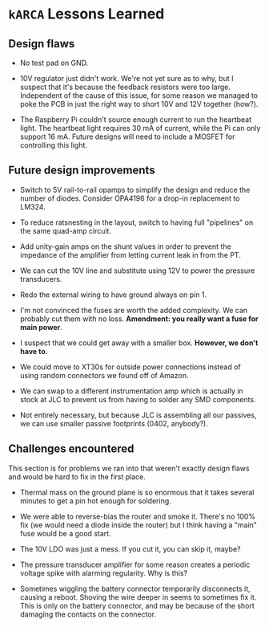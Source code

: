 # `kARCA` Lessons Learned

## Design flaws

- No test pad on GND.

- 10V regulator just didn't work.
  We're not yet sure as to why, but I suspect that it's because the feedback resistors were too
  large.
  Independent of the cause of this issue, for some reason we managed to poke the PCB in just the
  right way to short 10V and 12V together (how?).

- The Raspberry Pi couldn't source enough current to run the heartbeat light.
  The heartbeat light requires 30 mA of current, while the Pi can only support 16 mA.
  Future designs will need to include a MOSFET for controlling this light.

## Future design improvements

- Switch to 5V rail-to-rail opamps to simplify the design and reduce the number of diodes.
  Consider OPA4196 for a drop-in replacement to LM324.

- To reduce ratsnesting in the layout, switch to having full "pipelines" on the same quad-amp
  circuit.

- Add unity-gain amps on the shunt values in order to prevent the impedance of the amplifier from
  letting current leak in from the PT.

- We can cut the 10V line and substitute using 12V to power the pressure transducers.

- Redo the external wiring to have ground always on pin 1.

- I'm not convinced the fuses are worth the added complexity.
  We can probably cut them with no loss.
  **Amendment: you really want a fuse for main power**.

- I suspect that we could get away with a smaller box.
  **However, we don't have to.**

- We could move to XT30s for outside power connections instead of using random connectors we found
  off of Amazon.

- We can swap to a different instrumentation amp which is actually in stock at JLC to prevent us
  from having to solder any SMD components.

- Not entirely necessary, but because JLC is assembling all our passives, we can use smaller passive
  footprints (0402, anybody?).

## Challenges encountered

This section is for problems we ran into that weren't exactly design flaws and would be hard to fix
in the first place.

- Thermal mass on the ground plane is so enormous that it takes several minutes to get a pin hot
  enough for soldering.

- We were able to reverse-bias the router and smoke it.
  There's no 100% fix (we would need a diode inside the router) but I think having a "main" fuse
  would be a good start.

- The 10V LDO was just a mess.
  If you cut it, you can skip it, maybe?

- The pressure transducer amplifier for some reason creates a periodic voltage spike with alarming
  regularity.
  Why is this?

- Sometimes wiggling the battery connector temporarily disconnects it, causing a reboot.
  Shoving the wire deeper in seems to sometimes fix it.
  This is only on the battery connector, and may be because of the short damaging the contacts on
  the connector.
